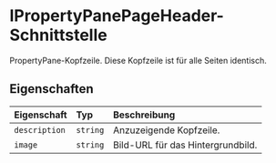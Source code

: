 # <a name="ipropertypanepageheader-interface"></a>IPropertyPanePageHeader-Schnittstelle







PropertyPane-Kopfzeile. Diese Kopfzeile ist für alle Seiten identisch.




## <a name="properties"></a>Eigenschaften

| Eigenschaft     | Typ   | Beschreibung|
|:-------------|:-------|:-----------|
|`description`      | `string` | Anzuzeigende Kopfzeile. |
|`image`      | `string` | Bild-URL für das Hintergrundbild. |







